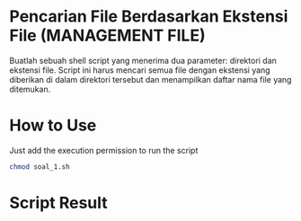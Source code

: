 # Pencarian File Berdasarkan Ekstensi File (MANAGEMENT FILE)
Buatlah sebuah shell script yang menerima dua parameter: direktori dan ekstensi file. Script ini harus mencari semua file dengan ekstensi yang diberikan di dalam direktori  tersebut dan menampilkan daftar nama file yang ditemukan.

# How to Use
Just add the execution permission to run the script 
```bash
chmod soal_1.sh
```

# Script Result